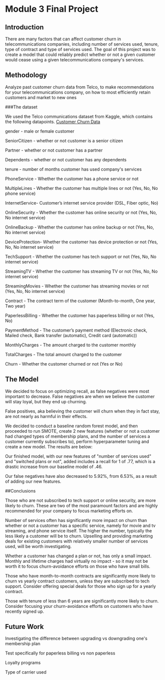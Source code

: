 
# Module 3 Final Project


## Introduction

There are many factors that can affect customer churn in telecommunications companies, including number of services used, tenure, type of contract and type of services used. The goal of this project was to create a model that could reliably predict whether or not a given customer would cease using a given telecommunications company's services.


## Methodology

Analyze past customer churn data from Telco, to make recommendations for your telecommunications company, on how to most efficiently retain customers and market to new ones

###The dataset

We used the Telco communications dataset from Kaggle, which contains the following datapoints.
[Customer Churn Data](https://www.kaggle.com/becksddf/churn-in-telecoms-dataset)


gender - male or female customer

SeniorCitizen - whether or not customer is a senior citizen

Partner - whether or not customer has a partner

Dependents - whether or not customer has any dependents

tenure - number of months customer has used company's services

PhoneService - Whether the customer has a phone service or not

MultipleLines - Whether the customer has multiple lines or not (Yes, No, No phone service)

InternetService- Customer’s internet service provider (DSL, Fiber optic, No)

OnlineSecurity - Whether the customer has online security or not (Yes, No, No internet service)

OnlineBackup - Whether the customer has online backup or not (Yes, No, No internet service)

DeviceProtection- Whether the customer has device protection or not (Yes, No, No internet service)

TechSupport - Whether the customer has tech support or not (Yes, No, No internet service)

StreamingTV - Whether the customer has streaming TV or not (Yes, No, No internet service)

StreamingMovies - Whether the customer has streaming movies or not (Yes, No, No internet service)

Contract - The contract term of the customer (Month-to-month, One year, Two year)

PaperlessBilling - Whether the customer has paperless billing or not (Yes, No)

PaymentMethod - The customer’s payment method (Electronic check, Mailed check, Bank transfer (automatic), Credit card (automatic))

MonthlyCharges - The amount charged to the customer monthly

TotalCharges - The total amount charged to the customer

Churn - Whether the customer churned or not (Yes or No)


## The Model

We decided to focus on optimizing recall, as false negatives were most important to decrease. False negatives are when we believe the customer will stay loyal, but they end up churning.

False positives, aka believing the customer will churn when they in fact stay, are not nearly as harmful in their effects.

We decided to conduct a baseline random forest model, and then proceeded to run SMOTE, create 2 new features (whether or not a customer had changed types of membership plans, and the number of services a customer currently subscribes to), perform hyperparameter tuning and create a new model. The results are below:




Our finished model, with our new features of "number of services used" and "switched plans or not", added includes a recall for 1 of .77, which is a drastic increase from our baseline model of .46.

Our false negatives have also decreased to 5.92%, from 6.53%, as a result of adding our new features.

##Conclusions

Those who are not subscribed to tech support or online security, are more likely to churn. These are two of the most paramount factors and are highly recommended for your company to focus marketing efforts on.

Number of services often has significantly more impact on churn than whether or not a customer has a specific service, namely for movie and tv streaming, and phone service itself. The higher the number, typically the less likely a customer will be to churn. Upselling and providing marketing deals for existing customers with relatively smaller number of services used, will be worth investigating.

Whether a customer has changed a plan or not, has only a small impact. Monthly and lifetime charges had virtually no impact - so it may not be worth it to focus churn-avoidance efforts on those who have small bills.

Those who have month-to-month contracts are significantly more likely to churn vs yearly contract customers, unless they are subscribed to tech support. Consider offering special deals for those who sign up for a yearly contract.

Those with tenure of less than 6 years are significantly more likely to churn. Consider focusing your churn-avoidance efforts on customers who have recently signed up.

## Future Work

Investigating the difference between upgrading vs downgrading one's membership plan

Test specifically for paperless billing vs non paperless

Loyalty programs

Type of carrier used



